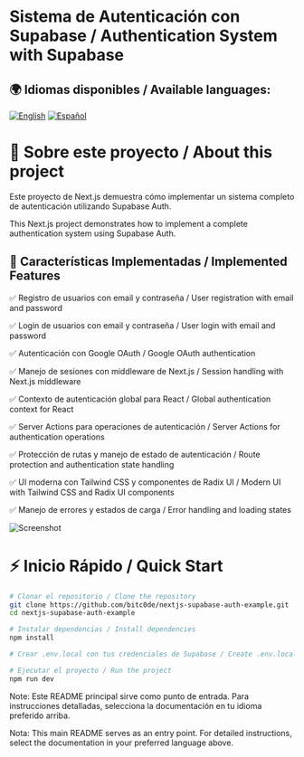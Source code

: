 # Sistema de Autenticación con Supabase / Authentication System with Supabase

## 🌍 Idiomas disponibles / Available languages:
[![English](https://img.shields.io/badge/English-README.en.md-blue)](README.en.md)
[![Español](https://img.shields.io/badge/Español-README.es.md-red)](README.es.md)

# 📖 Sobre este proyecto / About this project

Este proyecto de Next.js demuestra cómo implementar un sistema completo de autenticación utilizando Supabase Auth.

This Next.js project demonstrates how to implement a complete authentication system using Supabase Auth.

## 🚀 Características Implementadas / Implemented Features
✅ Registro de usuarios con email y contraseña / User registration with email and password

✅ Login de usuarios con email y contraseña / User login with email and password

✅ Autenticación con Google OAuth / Google OAuth authentication

✅ Manejo de sesiones con middleware de Next.js / Session handling with Next.js middleware

✅ Contexto de autenticación global para React / Global authentication context for React

✅ Server Actions para operaciones de autenticación / Server Actions for authentication operations

✅ Protección de rutas y manejo de estado de autenticación / Route protection and authentication state handling

✅ UI moderna con Tailwind CSS y componentes de Radix UI / Modern UI with Tailwind CSS and Radix UI components

✅ Manejo de errores y estados de carga / Error handling and loading states


![Screenshot](https://i.ibb.co/k6yWqXT8/image.png)

# ⚡ Inicio Rápido / Quick Start

```bash
# Clonar el repositorio / Clone the repository
git clone https://github.com/bitc0de/nextjs-supabase-auth-example.git
cd nextjs-supabase-auth-example

# Instalar dependencias / Install dependencies
npm install

# Crear .env.local con tus credenciales de Supabase / Create .env.local with your Supabase credentials

# Ejecutar el proyecto / Run the project
npm run dev
```

Note: Este README principal sirve como punto de entrada. Para instrucciones detalladas, selecciona la documentación en tu idioma preferido arriba.


Nota: This main README serves as an entry point. For detailed instructions, select the documentation in your preferred language above.

